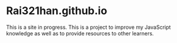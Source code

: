 # Rai321han.github.io
This is a site in progress.
This is a project to improve my JavaScript knowledge
as well as to provide resources to other learners.
